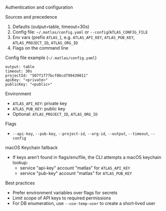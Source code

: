 Authentication and configuration

Sources and precedence
1) Defaults (output=table, timeout=30s)
2) Config file: `~/.matlas/config.yaml` or `--config`/`ATLAS_CONFIG_FILE`
3) Env vars (prefix `ATLAS_`), e.g. `ATLAS_API_KEY`, `ATLAS_PUB_KEY`, `ATLAS_PROJECT_ID`, `ATLAS_ORG_ID`
4) Flags on the command line

Config file example (`~/.matlas/config.yaml`)
```
output: table
timeout: 30s
projectId: "507f1f77bcf86cd799439011"
apiKey: "<private>"
publicKey: "<public>"
```

Environment
- `ATLAS_API_KEY`: private key
- `ATLAS_PUB_KEY`: public key
- Optional: `ATLAS_PROJECT_ID`, `ATLAS_ORG_ID`

Flags
- `--api-key`, `--pub-key`, `--project-id`, `--org-id`, `--output`, `--timeout`, `--config`

macOS Keychain fallback
- If keys aren’t found in flags/env/file, the CLI attempts a macOS keychain lookup:
  - service "api-key" account "matlas" for `ATLAS_API_KEY`
  - service "pub-key" account "matlas" for `ATLAS_PUB_KEY`

Best practices
- Prefer environment variables over flags for secrets
- Limit scope of API keys to required permissions
- For DB enumeration, use `--use-temp-user` to create a short‑lived user

